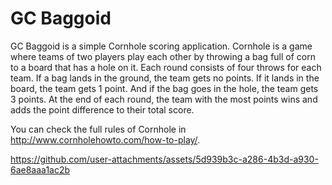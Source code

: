 # GC Baggoid

GC Baggoid is a simple Cornhole scoring application. Cornhole is a game where teams of two players play each other by throwing a bag full of corn to a board that has a hole on it. Each round consists of four throws for each team. If a bag lands in the ground, the team gets no points. If it lands in the board, the team gets 1 point. And if the bag goes in the hole, the team gets 3 points. At the end of each round, the team with the most points wins and adds the point difference to their total score.

You can check the full rules of Cornhole in http://www.cornholehowto.com/how-to-play/.



https://github.com/user-attachments/assets/5d939b3c-a286-4b3d-a930-6ae8aaa1ac2b

